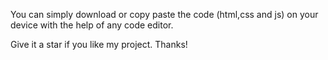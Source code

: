You can simply download or copy paste the code (html,css and js) on your device with the help of any code editor.

Give it a star if you like my project.
Thanks!
